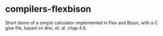 # compilers-flexbison
Short demo of a simple calculator implemented in Flex and Bison, with a C glue file, based on Aho, et. al. chap 4.9.
